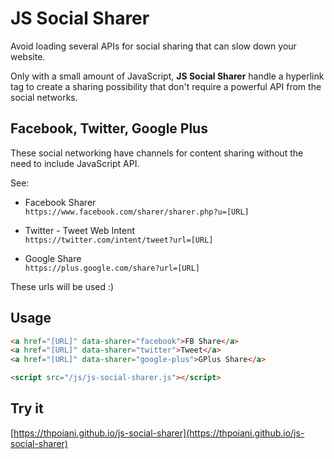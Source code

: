 # JS Social Sharer

Avoid loading several APIs for social sharing that can slow down your website.

Only with a small amount of JavaScript, **JS Social Sharer** handle a hyperlink tag to create a sharing possibility that don't require a powerful API from the social networks.

## Facebook, Twitter, Google Plus

These social networking have channels for content sharing without the need to include JavaScript API.

See:

* Facebook Sharer    
`https://www.facebook.com/sharer/sharer.php?u=[URL]`

* Twitter - Tweet Web Intent    
`https://twitter.com/intent/tweet?url=[URL]`

* Google Share    
`https://plus.google.com/share?url=[URL]`

These urls will be used :)

## Usage

```html
<a href="[URL]" data-sharer="facebook">FB Share</a>
<a href="[URL]" data-sharer="twitter">Tweet</a>
<a href="[URL]" data-sharer="google-plus">GPlus Share</a>

<script src="/js/js-social-sharer.js"></script>
```

## Try it

[https://thpoiani.github.io/js-social-sharer](https://thpoiani.github.io/js-social-sharer)
